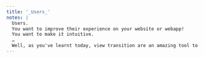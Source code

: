 ```yaml
---
title: '_Users_'
notes: |
  Users.
  You want to improve their experience on your website or webapp!
  You want to make it intuitive.
  …
  Well, as you've learnt today, view transition are an amazing tool to for that.
---
```


<br>
